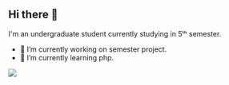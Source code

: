 ## Hi there 👋
I'm an undergraduate student currently studying in 5ᵗʰ semester.
- 🔭 I’m currently working on semester project.
- 🌱 I’m currently learning php.


<p align="left"> <img src="https://github-readme-stats.vercel.app/api?username=KritishaShrestha &theme=tokyonight&show_icons=true&hide_border=true&count_private=true&include_all_commits=true" /> </p>

